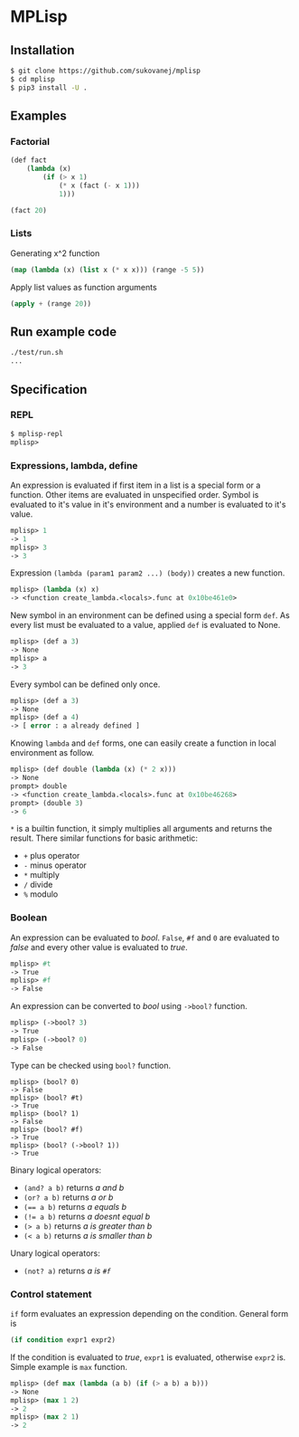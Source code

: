 # MPLisp

## Installation

```bash
$ git clone https://github.com/sukovanej/mplisp
$ cd mplisp
$ pip3 install -U .
```

## Examples

### Factorial

```lisp
(def fact
    (lambda (x)
        (if (> x 1)
            (* x (fact (- x 1)))
            1)))

(fact 20)
```

### Lists

Generating x^2 function

```lisp
(map (lambda (x) (list x (* x x))) (range -5 5))
```

Apply list values as function arguments

```lisp
(apply + (range 20))
```

## Run example code

```bash
./test/run.sh
...
```

## Specification

### REPL

```lisp
$ mplisp-repl
mplisp>
```

### Expressions, lambda, define

An expression is evaluated if first item in a list is a special form or a function. Other items are evaluated 
in unspecified order. Symbol is evaluated to it's value in it's environment and a number is evaluated to it's
value.

```lisp
mplisp> 1
-> 1
mplisp> 3
-> 3
```

Expression ```(lambda (param1 param2 ...) (body))``` creates a new function. 

```lisp
mplisp> (lambda (x) x)
-> <function create_lambda.<locals>.func at 0x10be461e0>
```

New symbol in an environment can be defined using a special form ```def```. As every list must be evaluated to
a value, applied ```def``` is evaluated to None.

```lisp
mplisp> (def a 3)
-> None
mplisp> a
-> 3
```

Every symbol can be defined only once.


```lisp
mplisp> (def a 3)
-> None
mplisp> (def a 4)
-> [ error : a already defined ]
```

Knowing ```lambda``` and ```def``` forms, one can easily create a function in local environment as follow.


```lisp
mplisp> (def double (lambda (x) (* 2 x)))
-> None
prompt> double
-> <function create_lambda.<locals>.func at 0x10be46268>
prompt> (double 3)
-> 6
```

```*``` is a builtin function, it simply multiplies all arguments and returns the result. There similar
functions for basic arithmetic:

- ```+``` plus operator
- ```-``` minus operator
- ```*``` multiply
- ```/``` divide
- ```%``` modulo

### Boolean

An expression can be evaluated to *bool*. `False`, `#f` and `0` are
evaluated to *false* and every other value is evaluated to *true*.

```lisp
mplisp> #t
-> True
mplisp> #f
-> False
```

An expression can be converted to *bool* using ```->bool?``` function.

```lisp
mplisp> (->bool? 3)
-> True
mplisp> (->bool? 0)
-> False
```

Type can be checked using ```bool?``` function.

```lip
mplisp> (bool? 0)
-> False
mplisp> (bool? #t)
-> True
mplisp> (bool? 1)
-> False
mplisp> (bool? #f)
-> True
mplisp> (bool? (->bool? 1))
-> True
```

Binary logical operators:

 - ```(and? a b)``` returns *a and b*
 - ```(or? a b)``` returns *a or b*
 - ```(== a b)``` returns *a equals b*
 - ```(!= a b)``` returns *a doesnt equal b*
 - ```(> a b)``` returns *a is greater than b*
 - ```(< a b)``` returns *a is smaller than b*
 
Unary logical operators:

 - ```(not? a)``` returns *a is ```#f```*

### Control statement

```if``` form evaluates an expression depending on the condition. General form is

```lisp
(if condition expr1 expr2)
```

If the condition is evaluated to *true*, `expr1` is evaluated, otherwise `expr2` is.
Simple example is `max` function.

```lisp
mplisp> (def max (lambda (a b) (if (> a b) a b)))
-> None
mplisp> (max 1 2)
-> 2
mplisp> (max 2 1)
-> 2
```
